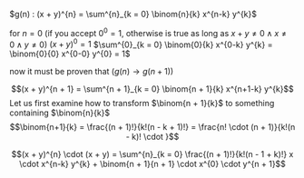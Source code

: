 $g(n) : (x + y)^{n} = \sum^{n}_{k = 0} \binom{n}{k} x^{n-k} y^{k}$ 

for $n = 0$ (if you accept $0^{0}=1$, otherwise is true as long as $x+y \neq 0 \land x \neq 0 \land y \neq 0$)
$(x+y)^{0} = 1$
$\sum^{0}_{k = 0} \binom{0}{k} x^{0-k} y^{k} = \binom{0}{0} x^{0-0} y^{0} = 1$ 

now it must be proven that $(g(n) \to g(n + 1))$ 

$$(x + y)^{n + 1} = \sum^{n + 1}_{k = 0} \binom{n + 1}{k} x^{n+1-k} y^{k}$$
Let us first examine how to transform $\binom{n + 1}{k}$ to something containing $\binom{n}{k}$
$$\binom{n+1}{k} = \frac{(n + 1)!}{k!(n - k + 1)!} = \frac{n! \cdot (n + 1)}{k!(n - k)! \cdot }$$

$$(x + y)^{n} \cdot (x + y) = \sum^{n}_{k = 0} \frac{(n + 1)!}{k!(n - 1 + k)!} x \cdot x^{n-k} y^{k} + \binom{n + 1}{n + 1} \cdot x^{0} \cdot y^{n + 1}$$ 